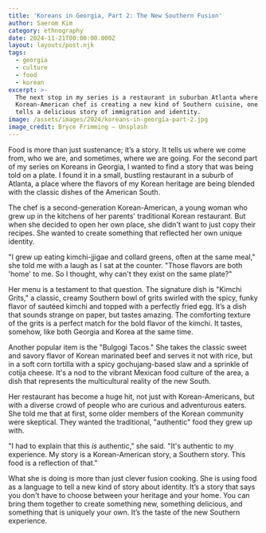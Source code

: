 ```yaml
---
title: 'Koreans in Georgia, Part 2: The New Southern Fusion'
author: Saerom Kim
category: ethnography
date: 2024-11-21T00:00:00.000Z
layout: layouts/post.njk
tags:
  - georgia
  - culture
  - food
  - korean
excerpt: >-
  The next stop in my series is a restaurant in suburban Atlanta where a young
  Korean-American chef is creating a new kind of Southern cuisine, one that
  tells a delicious story of immigration and identity.
image: /assets/images/2024/koreans-in-georgia-part-2.jpg
image_credit: Bryce Frimming — Unsplash
---
```


Food is more than just sustenance; it’s a story. It tells us where we come from, who we are, and sometimes, where we are going. For the second part of my series on Koreans in Georgia, I wanted to find a story that was being told on a plate. I found it in a small, bustling restaurant in a suburb of Atlanta, a place where the flavors of my Korean heritage are being blended with the classic dishes of the American South.

The chef is a second-generation Korean-American, a young woman who grew up in the kitchens of her parents' traditional Korean restaurant. But when she decided to open her own place, she didn't want to just copy their recipes. She wanted to create something that reflected her own unique identity.

"I grew up eating kimchi-jjigae and collard greens, often at the same meal," she told me with a laugh as I sat at the counter. "Those flavors are both 'home' to me. So I thought, why can't they exist on the same plate?"

Her menu is a testament to that question. The signature dish is "Kimchi Grits," a classic, creamy Southern bowl of grits swirled with the spicy, funky flavor of sautéed kimchi and topped with a perfectly fried egg. It’s a dish that sounds strange on paper, but tastes amazing. The comforting texture of the grits is a perfect match for the bold flavor of the kimchi. It tastes, somehow, like both Georgia and Korea at the same time.

Another popular item is the "Bulgogi Tacos." She takes the classic sweet and savory flavor of Korean marinated beef and serves it not with rice, but in a soft corn tortilla with a spicy gochujang-based slaw and a sprinkle of cotija cheese. It's a nod to the vibrant Mexican food culture of the area, a dish that represents the multicultural reality of the new South.

Her restaurant has become a huge hit, not just with Korean-Americans, but with a diverse crowd of people who are curious and adventurous eaters. She told me that at first, some older members of the Korean community were skeptical. They wanted the traditional, "authentic" food they grew up with.

"I had to explain that this *is* authentic," she said. "It's authentic to my experience. My story is a Korean-American story, a Southern story. This food is a reflection of that."

What she is doing is more than just clever fusion cooking. She is using food as a language to tell a new kind of story about identity. It’s a story that says you don't have to choose between your heritage and your home. You can bring them together to create something new, something delicious, and something that is uniquely your own. It’s the taste of the new Southern experience.
